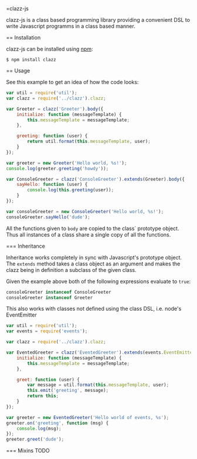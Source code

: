 =clazz-js

clazz-js is a class based programming library providing a convenient DSL to write Javascript programms in a class based
manner.

== Installation

clazz-js can be installed using [npm](https://npmjs.org/):
```
$ npm install clazz
```

== Usage

See this example to get an idea of how the code looks:

```javascript
var util = require('util');
var clazz = require('../clazz').clazz;

var Greeter = clazz('Greeter').body({
    initialize: function (messageTemplate) {
        this.messageTemplate = messageTemplate;
    },

    greeting: function (user) {
        return util.format(this.messageTemplate, user);
    }
});

var greeter = new Greeter('Hello world, %s!');
console.log(greeter.greeting('howdy'));

var ConsoleGreeter = clazz('ConsoleGreeter').extends(Greeter).body({
    sayHello: function (user) {
        console.log(this.greeting(user));
    }
});

var consoleGreeter = new ConsoleGreeter('Hello world, %s!');
consoleGreeter.sayHello('dude');
```

All the functions given to ```body``` are copied to the class` prototype object. Thus all instances of a class share a
single copy of all the functions.

=== Inheritance

Inheritance works completely in sync with Javascript's prototype object. The `extends` method takes a class object
as an argument and makes the clazz being in definition a subclass of the given class.

Given the example above both of the following expressions evaluate to `true`:

```javascript
consoleGreeter instanceof ConsoleGreeter
consoleGreeter instanceof Greeter
```

This also works with classes not defined using the class DSL, i.e. node's EventEmitter

```javascript
var util = require('util');
var events = require('events');

var clazz = require('../clazz').clazz;

var EventedGreeter = clazz('EventedGreeter').extends(events.EventEmitter).body({
    initialize: function (messageTemplate) {
        this.messageTemplate = messageTemplate;
    },

    greet: function (user) {
        var message = util.format(this.messageTemplate, user);
        this.emit('greeting', message);
        return this;
    }
});

var greeter = new EventedGreeter('Hello world of events, %s');
greeter.on('greeting', function (msg) {
    console.log(msg);
});
greeter.greet('dude');
```

=== Mixins
TODO
